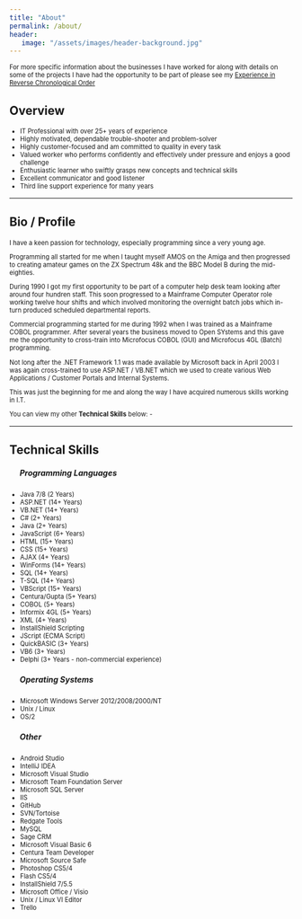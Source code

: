 ```yaml
---
title: "About"
permalink: /about/
header: 
   image: "/assets/images/header-background.jpg"
---
```

<p style="font-size:0.80em; margin-top:0; margin-bottom: 0;">
For more specific information about the businesses I have worked for along with details on some of the projects I have had the opportunity to be part of please see my <a href="https://julianmummery.github.io/experience/" target="_blank">Experience in Reverse Chronological Order</a>
  
<h2>Overview</h2>
<ul style="font-size:0.80em;">
  <li>IT Professional with over 25+ years of experience</li>
  <li>Highly motivated, dependable trouble-shooter and problem-solver</li>
  <li>Highly customer-focused and am committed to quality in every task</li>
  <li>Valued worker who performs confidently and effectively under pressure and enjoys a good challenge</li>
  <li>Enthusiastic learner who swiftly grasps new concepts and technical skills</li>
  <li>Excellent communicator and good listener</li>
  <li>Third line support experience for many years</li>
</ul>

<hr/>

<h2>Bio / Profile</h2>
<p style="font-size:0.80em; margin-top:0;">I have a keen passion for technology, especially programming since a very young age.</p>
<p style="font-size:0.80em; margin-top:0;">Programming all started for me when I taught myself AMOS on the Amiga and then progressed to creating amateur games on the ZX Spectrum 48k and the BBC Model B during the mid-eighties.</p>
<p style="font-size:0.80em; margin-top:0;">During 1990 I got my first opportunity to be part of a computer help desk team looking after around four hundren staff. This soon progressed to a Mainframe Computer Operator role working twelve hour shifts and which involved monitoring the overnight batch jobs which in-turn produced scheduled departmental reports.</p>
<p style="font-size:0.80em; margin-top:0;">Commercial programming started for me during 1992 when I was trained as a Mainframe COBOL programmer. After several years the business moved to Open SYstems and this gave me the opportunity to cross-train into Microfocus COBOL (GUI) and Microfocus 4GL (Batch) programming.</p>
<p style="font-size:0.80em; margin-top:0;">Not long after the .NET Framework 1.1 was made available by Microsoft back in April 2003 I was again cross-trained to use ASP.NET / VB.NET which we used to create various Web Applications / Customer Portals and Internal Systems.</p>
<p style="font-size:0.80em; margin-top:0;">This was just the beginning for me and along the way I have acquired numerous skills working in I.T.</p>
<p style="font-size:0.80em; margin-top:0;">You can view my other <strong>Technical Skills</strong> below: -</p>

<hr/>

<h2>Technical Skills</h2>
<h5 style="padding-left:1.3em;">Programming Languages</h5>
<ul style="font-size:0.80em;">
  <li>Java 7/8 (2 Years)</li>
  <li>ASP.NET (14+ Years)</li>
  <li>VB.NET (14+ Years)</li>
  <li>C# (2+ Years)</li>  
  <li>Java (2+ Years)</li>
  <li>JavaScript (6+ Years)</li>
  <li>HTML (15+ Years)</li>  
  <li>CSS (15+ Years)</li>
  <li>AJAX (4+ Years)</li>
  <li>WinForms (14+ Years)</li>
  <li>SQL (14+ Years)</li>
  <li>T-SQL (14+ Years)</li>
  <li>VBScript (15+ Years)</li>
  <li>Centura/Gupta (5+ Years)</li>
  <li>COBOL (5+ Years)</li>
  <li>Informix 4GL (5+ Years)</li>
  <li>XML (4+ Years)</li>
  <li>InstallShield Scripting</li>
  <li>JScript (ECMA Script)</li>
  <li>QuickBASIC (3+ Years)</li> 
  <li>VB6 (3+ Years)</li>
  <li>Delphi (3+ Years - non-commercial experience)</li>  
</ul>

<h5 style="padding-left:1.3em;">Operating Systems</h5>
<ul style="font-size:0.80em;">
  <li>Microsoft Windows Server 2012/2008/2000/NT</li>
  <li>Unix / Linux</li>
  <li>OS/2</li>
</ul>

<h5 style="padding-left:1.3em;">Other</h5>
<ul style="font-size:0.80em;">
  <li>Android Studio</li>
  <li>IntelliJ IDEA</li>
  <li>Microsoft Visual Studio</li>
  <li>Microsoft Team Foundation Server</li>
  <li>Microsoft SQL Server</li>
  <li>IIS</li>
  <li>GitHub</li>
  <li>SVN/Tortoise</li>
  <li>Redgate Tools</li>
  <li>MySQL</li>
  <li>Sage CRM</li>
  <li>Microsoft Visual Basic 6</li>
  <li>Centura Team Developer</li>
  <li>Microsoft Source Safe</li>
  <li>Photoshop CS5/4</li>
  <li>Flash CS5/4</li>
  <li>InstallShield 7/5.5</li>  
  <li>Microsoft Office / Visio</li>  
  <li>Unix / Linux VI Editor</li>   
  <li>Trello</li>
</ul>
